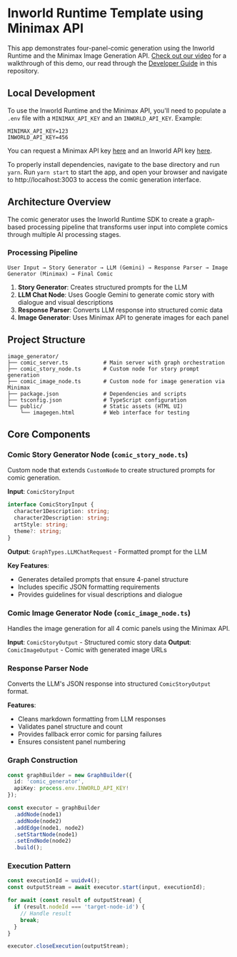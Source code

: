 # Inworld Runtime Template using Minimax API

This app demonstrates four-panel-comic generation using the Inworld Runtime and the Minimax Image Generation API. [Check out our video](https://www.youtube.com/watch?v=QJufvjcC85c) for a walkthrough of this demo, our read through the [Developer Guide](https://github.com/inworld-ai/runtime-comic-generator/blob/main/DEVELOPER_GUIDE.md) in this repository.

## Local Development
To use the Inworld Runtime and the Minimax API, you'll need to populate a `.env` file with a `MINIMAX_API_KEY` and an `INWORLD_API_KEY`. Example:

```
MINIMAX_API_KEY=123
INWORLD_API_KEY=456
```
You can request a Minimax API key [here](https://www.minimax.io/platform/user-center/basic-information/interface-key) and an Inworld API key [here](https://docs.inworld.ai/docs/node/authentication#runtime-api-key).

To properly install dependencies, navigate to the base directory and run `yarn`. Run `yarn start` to start the app, and open your browser and navigate to http://localhost:3003 to access the comic generation interface.

## Architecture Overview

The comic generator uses the Inworld Runtime SDK to create a graph-based processing pipeline that transforms user input into complete comics through multiple AI processing stages.

### Processing Pipeline

```
User Input → Story Generator → LLM (Gemini) → Response Parser → Image Generator (Minimax) → Final Comic
```

1. **Story Generator**: Creates structured prompts for the LLM
2. **LLM Chat Node**: Uses Google Gemini to generate comic story with dialogue and visual descriptions
3. **Response Parser**: Converts LLM response into structured comic data
4. **Image Generator**: Uses Minimax API to generate images for each panel

## Project Structure

```
image_generator/
├── comic_server.ts           # Main server with graph orchestration
├── comic_story_node.ts       # Custom node for story prompt generation
├── comic_image_node.ts       # Custom node for image generation via Minimax
├── package.json              # Dependencies and scripts
├── tsconfig.json             # TypeScript configuration
└── public/                   # Static assets (HTML UI)
    └── imagegen.html         # Web interface for testing
```

## Core Components

### Comic Story Generator Node (`comic_story_node.ts`)

Custom node that extends `CustomNode` to create structured prompts for comic generation.

**Input**: `ComicStoryInput`
```typescript
interface ComicStoryInput {
  character1Description: string;
  character2Description: string;
  artStyle: string;
  theme?: string;
}
```

**Output**: `GraphTypes.LLMChatRequest` - Formatted prompt for the LLM

**Key Features**:
- Generates detailed prompts that ensure 4-panel structure
- Includes specific JSON formatting requirements
- Provides guidelines for visual descriptions and dialogue

### Comic Image Generator Node (`comic_image_node.ts`)

Handles the image generation for all 4 comic panels using the Minimax API.

**Input**: `ComicStoryOutput` - Structured comic story data
**Output**: `ComicImageOutput` - Comic with generated image URLs

### Response Parser Node

Converts the LLM's JSON response into structured `ComicStoryOutput` format.

**Features**:
- Cleans markdown formatting from LLM responses
- Validates panel structure and count
- Provides fallback error comic for parsing failures
- Ensures consistent panel numbering

### Graph Construction
```typescript
const graphBuilder = new GraphBuilder({ 
  id: 'comic_generator',
  apiKey: process.env.INWORLD_API_KEY!
});

const executor = graphBuilder
  .addNode(node1)
  .addNode(node2)
  .addEdge(node1, node2)
  .setStartNode(node1)
  .setEndNode(node2)
  .build();
```

### Execution Pattern
```typescript
const executionId = uuidv4();
const outputStream = await executor.start(input, executionId);

for await (const result of outputStream) {
  if (result.nodeId === 'target-node-id') {
    // Handle result
    break;
  }
}

executor.closeExecution(outputStream);
```
